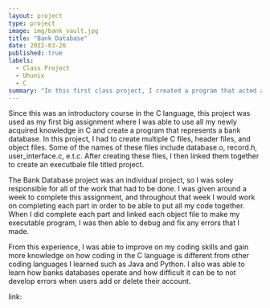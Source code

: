 ```yaml
---
layout: project
type: project
image: img/bank_vault.jpg
title: "Bank Database"
date: 2022-03-26
published: true
labels:
  - Class Project
  - Uhunix
  - C
summary: "In this first class project, I created a program that acted as a Bank Database in which it could store, add, and delete user accounts."
---
```


Since this was an introductory course in the C language, this project was used as my first big assignment where I was able to use all my newly acquired knowledge in C and create a program that represents a bank database. In this project, I had to create multiple C files, header files, and object files. Some of the names of these files include database.o, record.h, user_interface.c, e.t.c. After creating these files, I then linked them together to create an executbale file titled project.

The Bank Database project was an individual project, so I was soley responsible for all of the work that had to be done. I was given around a week to complete this assignment, and throughout that week I would work on completing each part in order to be able to put all my code together. When I did complete each part and linked each object file to make my executable program, I was then able to debug and fix any errors that I made. 

From this experience, I was able to improve on my coding skills and gain more knowledge on how coding in the C language is different from other coding languages I learned such as Java and Python. I also was able to learn how banks databases operate and how difficult it can be to not develop errors when users add or delete their account.

link: 
